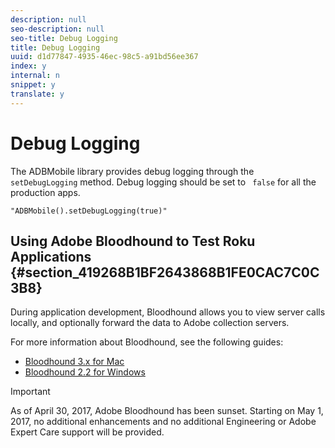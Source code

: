 ```yaml
---
description: null
seo-description: null
seo-title: Debug Logging
title: Debug Logging
uuid: d1d77847-4935-46ec-98c5-a91bd56ee367
index: y
internal: n
snippet: y
translate: y
---
```


# Debug Logging

The ADBMobile library provides debug logging through the ` setDebugLogging` method. Debug logging should be set to ` false` for all the production apps. 
```
"ADBMobile().setDebugLogging(true)"
```


## Using Adobe Bloodhound to Test Roku Applications {#section_419268B1BF2643868B1FE0CAC7C0C3B8}

During application development, Bloodhound allows you to view server calls locally, and optionally forward the data to Adobe collection servers. 

For more information about Bloodhound, see the following guides: 


* [ Bloodhound 3.x for Mac](https://marketing.adobe.com/resources/help/en_US/mobile/bloodhound/)
* [ Bloodhound 2.2 for Windows](https://www.google.com/url?sa=t&rct=j&q=&esrc=s&source=web&cd=3&cad=rja&uact=8&ved=0ahUKEwjil9aM87jRAhUExlQKHTYZCjoQFggoMAI&url=https%3A%2F%2Fmarketing.adobe.com%2Fresources%2Fhelp%2Fen_US%2Fmobile%2Fbloodhound_win_2x%2F&usg=AFQjCNEW-gZp1IdbifWFDgDNEaQcGlBobg&sig2=K0waTKxdMj_2kfNXdMI2yg)



>[!IMPORTANT]
>
>As of April 30, 2017, Adobe Bloodhound has been sunset. Starting on May 1, 2017, no additional enhancements and no additional Engineering or Adobe Expert Care support will be provided.


